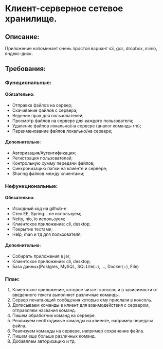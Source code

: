# Клиент-серверное сетевое хранилище.

## Описание:

Приложение напоминает очень простой вариант s3, gcs, dropbox, minio, яндекс-диск.

## Требования:

### Функциональные:

#### Обязательно:

- Отправка файлов на сервер;
- Скачивание файлов с сервера;
- Ведение прав для пользователей;
- Просмотр файлов на сервере для каждого пользователя;
- Удаление файлов локально/на сервере (аналог команды rm);
- Переименование файлов локально/на сервере;

#### Дополнительно:

- Авторизация/Аутентификация;
- Регистрация пользователей;
- Контрольную сумму передачи файлов;
- Синхронизацию папки на клиенте и сервере;
- Sharing файлов между клиентами;

### Нефункциональные:

#### Обязательно:

- Исходный код на github-е
- Стек EE, Spring... не используем;
- Netty, nio, io используем;
- Клиентское приложение: cli, desktop;
- Покрытие тестами;
- Help, man и тд для пользователя;

#### Дополнительно:

- Собирать приложения в jar;
- Клиентское приложение: cli, desktop;
- База данных(Postgres, MySQL, SQLLite(+), ..., Docker(+), File)

### План:


1. Клиентское приложение, которое читает консоль и в зависимости от введенного текста выполняет различные команды.
2. Сервер печатающий сообщения которые ему прислали в консоль.
3. Дописываем команды в клиент для взаимодействия с сервером, отправляем названия команд.
4. Пишем обработчик команд на сервере.
5. Реализуем необходимые команды на клиенте, например передача файла.
6. Реализуем команды на сервере, например сохранение файла.
7. Пишем еще больше различных команд.
8. Добавляем авторизацию и тд.